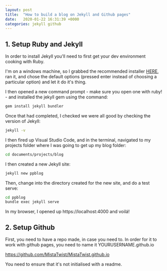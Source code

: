 ```yaml
---
layout: post
title:  "How to build a blog on Jekyll and Github pages"
date:   2020-01-22 16:31:39 +0000
categories: jekyll github
---
```


## 1. Setup Ruby and Jekyll
In order to install Jekyll you'll need to first get your dev environment cooking with Ruby.

I'm on a windows machine, so I grabbed the recommended installer [HERE][ruby-installer], ran it, and chose the default options (pressed enter instead of choosing a particular option) and let it do it's thing.

[ruby-installer]: https://rubyinstaller.org/downloads/

I then opened a new command prompt - make sure you open one with ruby! - and installed the jekyll gem using the command:

```bash
gem install jekyll bundler
```

Once that had completed, I checked we were all good by checking the version of Jekyll:

```bash
jekyll -v
```
I then fired up Visual Studio Code, and in the terminal, navigated to my projects folder where I was going to get up my blog folder:

```bash
cd documents/projects/blog
```

I then created a new Jekyll site:

```bash
jekyll new ppblog
```

Then, change into the directory created for the new site, and do a test serve:

```bash
cd ppblog
bundle exec jekyll serve
```

In my browser, I opened up https://localhost:4000 and voilá!

## 2. Setup Github

First, you need to have a repo made, in case you need to. In order for it to work with github pages, you need to name it YOURUSERNAME.github.io

https://github.com/MistaTwist/MistaTwist.github.io

You need to ensure that it's not initialised with a readme.